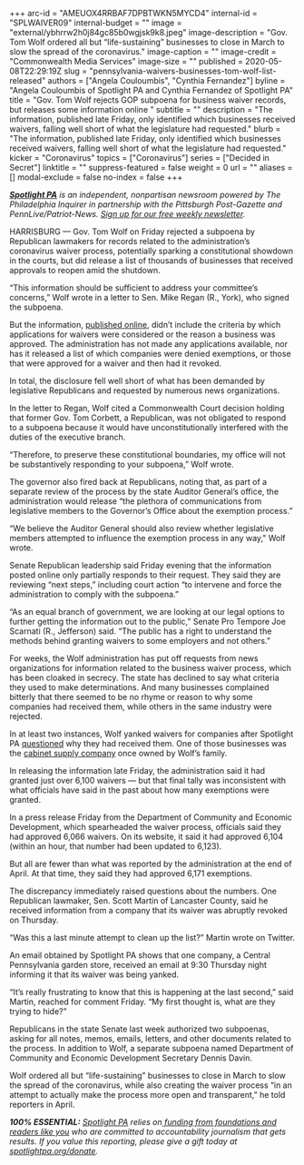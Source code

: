 +++
arc-id = "AMEUOX4RRBAF7DPBTWKN5MYCD4"
internal-id = "SPLWAIVER09"
internal-budget = ""
image = "external/ybhrrw2h0j84gc85b0wgjsk9k8.jpeg"
image-description = "Gov. Tom Wolf ordered all but “life-sustaining” businesses to close in March to slow the spread of the coronavirus."
image-caption = ""
image-credit = "Commonwealth Media Services"
image-size = ""
published = 2020-05-08T22:29:19Z
slug = "pennsylvania-waivers-businesses-tom-wolf-list-released"
authors = ["Angela Couloumbis", "Cynthia Fernandez"]
byline = "Angela Couloumbis of Spotlight PA and Cynthia Fernandez of Spotlight PA"
title = "Gov. Tom Wolf rejects GOP subpoena for business waiver records, but releases some information online "
subtitle = ""
description = "The information, published late Friday, only identified which businesses received waivers, falling well short of what the legislature had requested."
blurb = "The information, published late Friday, only identified which businesses received waivers, falling well short of what the legislature had requested."
kicker = "Coronavirus"
topics = ["Coronavirus"]
series = ["Decided in Secret"]
linktitle = ""
suppress-featured = false
weight = 0
url = ""
aliases = []
modal-exclude = false
no-index = false
+++

<a href="https://lesspage.com/"><i><b>Spotlight PA</b></i></a><i> is an independent, nonpartisan newsroom powered by The Philadelphia Inquirer in partnership with the Pittsburgh Post-Gazette and PennLive/Patriot-News. </i><a href="https://lesspage.com/newsletters"><i>Sign up for our free weekly newsletter</i></a><i>.</i>

HARRISBURG — Gov. Tom Wolf on Friday rejected a subpoena by Republican lawmakers for records related to the administration’s coronavirus waiver process, potentially sparking a constitutional showdown in the courts, but did release a list of thousands of businesses that received approvals to reopen amid the shutdown.

“This information should be sufficient to address your committee’s concerns,” Wolf wrote in a letter to Sen. Mike Regan (R., York), who signed the subpoena.

But the information, <a href="https://dced.pa.gov/covid-19-exempt-businesses/" target=_blank>published online</a>, didn’t include the criteria by which applications for waivers were considered or the reason a business was approved. The administration has not made any applications available, nor has it released a list of which companies were denied exemptions, or those that were approved for a waiver and then had it revoked.

In total, the disclosure fell well short of what has been demanded by legislative Republicans and requested by numerous news organizations.

In the letter to Regan, Wolf cited a Commonwealth Court decision holding that former Gov. Tom Corbett, a Republican, was not obligated to respond to a subpoena because it would have unconstitutionally interfered with the duties of the executive branch.

<script src="https://lesspage.com/embed.js" async></script><div data-spl-embed-version="1" data-spl-src="https://lesspage.com/embeds/donate/"></div>


“Therefore, to preserve these constitutional boundaries, my office will not be substantively responding to your subpoena,” Wolf wrote.

The governor also fired back at Republicans, noting that, as part of a separate review of the process by the state Auditor General’s office, the administration would release “the plethora of communications from legislative members to the Governor’s Office about the exemption process.”

“We believe the Auditor General should also review whether legislative members attempted to influence the exemption process in any way," Wolf wrote.

Senate Republican leadership said Friday evening that the information posted online only partially responds to their request. They said they are reviewing “next steps,” including court action “to intervene and force the administration to comply with the subpoena.”

<script src="https://lesspage.com/embed.js" async></script><div data-spl-embed-version="1" data-spl-src="https://lesspage.com/embeds/newsletter/"></div>


“As an equal branch of government, we are looking at our legal options to further getting the information out to the public,” Senate Pro Tempore Joe Scarnati (R., Jefferson) said. “The public has a right to understand the methods behind granting waivers to some employers and not others.”

For weeks, the Wolf administration has put off requests from news organizations for information related to the business waiver process, which has been cloaked in secrecy. The state has declined to say what criteria they used to make determinations. And many businesses complained bitterly that there seemed to be no rhyme or reason to why some companies had received them, while others in the same industry were rejected.

In at least two instances, Wolf yanked waivers for companies after Spotlight PA <a href="https://lesspage.com/news/2020/04/pennsylvania-coronavirus-essential-life-sustaining-business-worker-fears/" target="_blank">questioned</a> why they had received them. One of those businesses was the <a href="https://www.inquirer.com/business/spl/pennsylvania-coronavirus-wolf-home-products-essential-business-life-sustaining-20200330.html" target="_blank">cabinet supply company</a> once owned by Wolf’s family.

In releasing the information late Friday, the administration said it had granted just over 6,100 waivers — but that final tally was inconsistent with what officials have said in the past about how many exemptions were granted.

In a press release Friday from the Department of Community and Economic Development, which spearheaded the waiver process, officials said they had approved 6,066 waivers. On its website, it said it had approved 6,104 (within an hour, that number had been updated to 6,123).

But all are fewer than what was reported by the administration at the end of April. At that time, they said they had approved 6,171 exemptions.

The discrepancy immediately raised questions about the numbers. One Republican lawmaker, Sen. Scott Martin of Lancaster County, said he received information from a company that its waiver was abruptly revoked on Thursday.

“Was this a last minute attempt to clean up the list?” Martin wrote on Twitter.

An email obtained by Spotlight PA shows that one company, a Central Pennsylvania garden store, received an email at 9:30 Thursday night informing it that its waiver was being yanked.

“It’s really frustrating to know that this is happening at the last second,” said Martin, reached for comment Friday. “My first thought is, what are they trying to hide?”

Republicans in the state Senate last week authorized two subpoenas, asking for all notes, memos, emails, letters, and other documents related to the process. In addition to Wolf, a separate subpoena named Department of Community and Economic Development Secretary Dennis Davin.

Wolf ordered all but “life-sustaining” businesses to close in March to slow the spread of the coronavirus, while also creating the waiver process “in an attempt to actually make the process more open and transparent,” he told reporters in April.

<i><b>100% ESSENTIAL:</b></i> <a href="https://lesspage.com/"><i>Spotlight PA</i></a><i> relies on</i><a href="https://lesspage.com/support"><i> funding from foundations and readers like you</i></a><i> who are committed to accountability journalism that gets results. If you value this reporting, please give a gift today at </i><a href="https://lesspage.com/donate"><i>spotlightpa.org/donate</i></a><i>.</i>

<script src="https://lesspage.com/embed.js" async></script><div data-spl-embed-version="1" data-spl-src="https://lesspage.com/embeds/tips/?tip_text=%3Cb%3EDo%20you%20have%20information%20about%20a%20business%20waiver%20that%20was%20issued%20and%20then%20revoked%3F%3C%2Fb%3E%20We%20want%20to%20hear%20from%20you."></div> 
